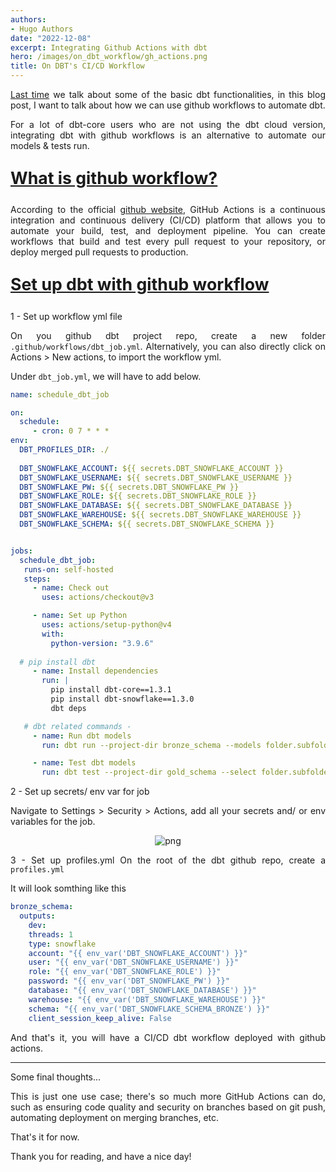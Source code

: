 ```yaml
---
authors:
- Hugo Authors
date: "2022-12-08"
excerpt: Integrating Github Actions with dbt
hero: /images/on_dbt_workflow/gh_actions.png
title: On DBT's CI/CD Workflow
---
```


<div style="text-align: justify">

[Last time](https://fishwongy.github.io/post/20221106_dbtsetup/) we talk about some of the basic dbt functionalities, in this blog post, I want to talk about how we can use github workflows to automate dbt.

For a lot of dbt-core users who are not using the dbt cloud version, integrating dbt with github workflows is an alternative to automate our models & tests run.

<u><b>
    <p style="font-size:20pt ">
      What is github workflow?
    </p>
</b></u>

According to the official [github website](https://docs.github.com/en/actions/learn-github-actions/understanding-github-actions), GitHub Actions is a continuous integration and continuous delivery (CI/CD) platform that allows you to automate your build, test, and deployment pipeline. You can create workflows that build and test every pull request to your repository, or deploy merged pull requests to production.


<u><b>
    <p style="font-size:20pt ">
      Set up dbt with github workflow
    </p>
</b></u>

1 - Set up workflow yml file

On you github dbt project repo, create a new folder `.github/workflows/dbt_job.yml`.
Alternatively, you can also directly click on Actions > New actions, to import the workflow yml.

Under `dbt_job.yml`, we will have to add below.

```yml
name: schedule_dbt_job

on:
  schedule:
     - cron: 0 7 * * *
env:
  DBT_PROFILES_DIR: ./
  
  DBT_SNOWFLAKE_ACCOUNT: ${{ secrets.DBT_SNOWFLAKE_ACCOUNT }}
  DBT_SNOWFLAKE_USERNAME: ${{ secrets.DBT_SNOWFLAKE_USERNAME }}
  DBT_SNOWFLAKE_PW: ${{ secrets.DBT_SNOWFLAKE_PW }}
  DBT_SNOWFLAKE_ROLE: ${{ secrets.DBT_SNOWFLAKE_ROLE }}
  DBT_SNOWFLAKE_DATABASE: ${{ secrets.DBT_SNOWFLAKE_DATABASE }}
  DBT_SNOWFLAKE_WAREHOUSE: ${{ secrets.DBT_SNOWFLAKE_WAREHOUSE }}
  DBT_SNOWFLAKE_SCHEMA: ${{ secrets.DBT_SNOWFLAKE_SCHEMA }}


jobs:
  schedule_dbt_job:
   runs-on: self-hosted
   steps:
     - name: Check out
       uses: actions/checkout@v3

     - name: Set up Python
       uses: actions/setup-python@v4
       with:
         python-version: "3.9.6"
         
  # pip install dbt
     - name: Install dependencies
       run: |
         pip install dbt-core==1.3.1
         pip install dbt-snowflake==1.3.0
         dbt deps

   # dbt related commands - 
     - name: Run dbt models
       run: dbt run --project-dir bronze_schema --models folder.subfolder.model_name

     - name: Test dbt models
       run: dbt test --project-dir gold_schema --select folder.subfolder.model_name
```


2 - Set up secrets/ env var for job

Navigate to Settings > Security > Actions, add all your secrets and/ or env variables for the job.

<p align="center">
<img alt = 'png' src='/images/on_dbt_workflow/gh_actions_var.png'/>
</p>


3 - Set up profiles.yml 
On the root of the dbt github repo, create a `profiles.yml`

It will look somthing like this

```yml
bronze_schema:
  outputs:
    dev:
    threads: 1
    type: snowflake
    account: "{{ env_var('DBT_SNOWFLAKE_ACCOUNT') }}"
    user: "{{ env_var('DBT_SNOWFLAKE_USERNAME') }}"
    role: "{{ env_var('DBT_SNOWFLAKE_ROLE') }}"
    password: "{{ env_var('DBT_SNOWFLAKE_PW') }}"
    database: "{{ env_var('DBT_SNOWFLAKE_DATABASE') }}"
    warehouse: "{{ env_var('DBT_SNOWFLAKE_WAREHOUSE') }}"
    schema: "{{ env_var('DBT_SNOWFLAKE_SCHEMA_BRONZE') }}"
    client_session_keep_alive: False
```


And that's it, you will have a CI/CD dbt workflow deployed with github actions.

---
Some final thoughts...

This is just one use case; there's so much more GitHub Actions can do, such as ensuring code quality and security on branches based on git push, automating deployment on merging branches, etc.

That's it for now.

Thank you for reading, and have a nice day!

